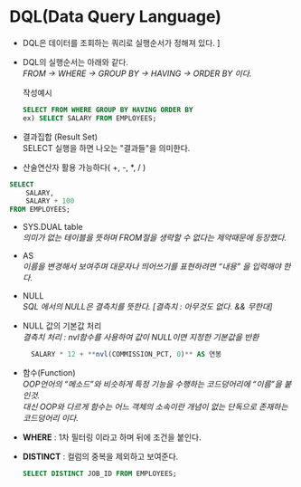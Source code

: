 # DQL(Data Query Language)  
  
- DQL은 데이터를 조회하는 쿼리로 실행순서가 정해져 있다.  ]

- DQL의 실행순서는 아래와 같다.  
  _FROM -> WHERE -> GROUP BY -> HAVING -> ORDER BY 이다._     
    
  작성예시
  ```sql
  SELECT FROM WHERE GROUP BY HAVING ORDER BY
  ex) SELECT SALARY FROM EMPLOYEES;
  ```
  
- 결과집합 (Result Set)  
  SELECT 실행을 하면 나오는 "결과들"을 의미한다.  
  
- 산술연산자 활용 가능하다( +,  -, *, / )

```sql
SELECT
    SALARY,
    SALARY + 100
FROM EMPLOYEES;
```  

- SYS.DUAL table  
  _의미가 없는 테이블을 뜻하며 FROM절을 생략할 수 없다는 제약때문에 등장했다._
- AS  
 _이름을 변경해서 보여주며 대문자나 띄어쓰기를 표현하려면 *“내용”* 을 입력해야 한다._
  
  
- NULL  
   _SQL 에서의 NULL은 결측치를 뜻한다. [결측치 : 아무것도 없다. && 무한대]_    
- NULL 값의 기본값 처리  
   _결측치 처리 : nvl함수를 사용하여 값이 NULL이면 지정한 기본값을 반환_  

  ```sql
    SALARY * 12 + **nvl(COMMISSION_PCT, 0)** AS 연봉
  ```
        
- 함수(Function)  
  _OOP언어의 “메소드”와 비슷하게 특정 기능을 수행하는 코드덩어리에 “이름”을 붙인것._      
  _대신 OOP와 다르게 함수는 어느 객체의 소속이란 개념이 없는 단독으로 존재하는 코드덩어리 이다._     
  
- **WHERE** : 1차 필터링 이라고 하며 뒤에 조건을 붙인다.  
  
- **DISTINCT** : 컬럼의 중복을 제외하고 보여준다.
    
  ```sql
  SELECT DISTINCT JOB_ID FROM EMPLOYEES;
  ```
